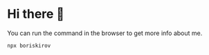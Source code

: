 # Hi there 👋

You can run the command in the browser to get more info about me.

```
npx boriskirov
```